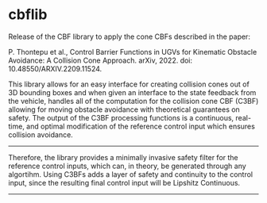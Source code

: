 # cbflib
Release of the CBF library to apply the cone CBFs described in the paper:

P. Thontepu et al., Control Barrier Functions in UGVs for Kinematic Obstacle Avoidance: A Collision Cone Approach. arXiv, 2022. doi: 10.48550/ARXIV.2209.11524.

This library allows for an easy interface for creating collision cones out of 3D bounding boxes and when given an interface to the state feedback from the vehicle, handles all of the computation for the collision cone CBF (C3BF) allowing for moving obstacle avoidance with theoretical guarantees on safety. The output of the C3BF processing functions is a continuous, real-time, and optimal modification of the reference control input which ensures collision avoidance. 
***
Therefore, the library provides a minimally invasive safety filter for the reference control inputs, which can, in theory, be generated through any algortihm. Using C3BFs adds a layer of safety and continuity to the control input, since the resulting final control input will be Lipshitz Continuous.
***

